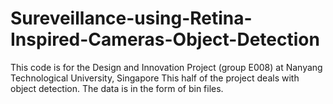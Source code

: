 # Sureveillance-using-Retina-Inspired-Cameras-Object-Detection
This code is for the Design and Innovation Project (group E008) at Nanyang Technological University, Singapore
This half of the project deals with object detection. The data is in the form of bin files.
